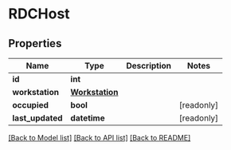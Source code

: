 # RDCHost


## Properties

Name | Type | Description | Notes
------------ | ------------- | ------------- | -------------
**id** | **int** |  | 
**workstation** | [**Workstation**](Workstation.md) |  | 
**occupied** | **bool** |  | [readonly] 
**last_updated** | **datetime** |  | [readonly] 

[[Back to Model list]](../README.md#models) [[Back to API list]](../README.md#api-endpoints) [[Back to README]](../README.md)


